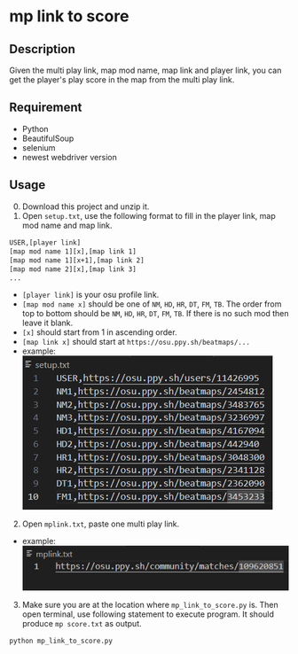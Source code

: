 # mp link to score

## Description
Given the multi play link, map mod name, map link and player link, you can get the player's play score in the map from the multi play link.

## Requirement
* Python
* BeautifulSoup
* selenium
* newest webdriver version

## Usage
0. Download this project and unzip it.  
1. Open `setup.txt`, use the following format to fill in the player link, map mod name and map link.  
```
USER,[player link]
[map mod name 1][x],[map link 1]  
[map mod name 1][x+1],[map link 2]  
[map mod name 2][x],[map link 3]  
...   
```
* `[player link]` is your osu profile link.  
* `[map mod name x]` should be one of `NM`, `HD`, `HR`, `DT`, `FM`, `TB`. The order from top to bottom should be `NM`, `HD`, `HR`, `DT`, `FM`, `TB`. If there is no such mod then leave it blank.
* `[x]` should start from 1 in ascending order.
* `[map link x]` should start at `https://osu.ppy.sh/beatmaps/...`  
* example:  
![setup](https://github.com/rex0988476/Python/blob/main/Taiko%20Tournament%20Tools/mp%20link%20to%20score/README/setup.png)  
2. Open `mplink.txt`, paste one multi play link.
* example:  
![setup](https://github.com/rex0988476/Python/blob/main/Taiko%20Tournament%20Tools/mp%20link%20to%20score/README/mplink.png)  
3. Make sure you are at the location where `mp_link_to_score.py` is. Then open terminal, use following statement to execute program. It should produce `mp score.txt` as output.
```
python mp_link_to_score.py  
```
